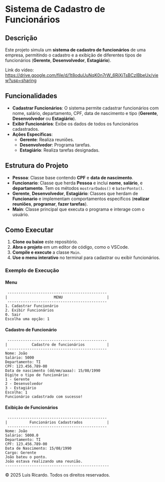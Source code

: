 # **Sistema de Cadastro de Funcionários**

## **Descrição**

Este projeto simula um **sistema de cadastro de funcionários** de uma empresa, permitindo o cadastro e a exibição de diferentes tipos de funcionários (**Gerente**, **Desenvolvedor**, **Estagiário**).

Link do vídeo: https://drive.google.com/file/d/1t8oduUuNqK0n7rW_6RiXjTsBCzlBbeUx/view?usp=sharing

## **Funcionalidades**

- **Cadastrar Funcionários**: O sistema permite cadastrar funcionários com nome, salário, departamento, CPF, data de nascimento e tipo (**Gerente**, **Desenvolvedor** ou **Estagiário**).
- **Exibir Funcionários**: Exibe os dados de todos os funcionários cadastrados.
- **Ações Específicas**:
  - **Gerente**: Realiza reuniões.
  - **Desenvolvedor**: Programa tarefas.
  - **Estagiário**: Realiza tarefas designadas.

## **Estrutura do Projeto**

- **Pessoa**: Classe base contendo **CPF** e **data de nascimento**.
- **Funcionario**: Classe que herda **Pessoa** e inclui **nome**, **salário**, e **departamento**. Tem os métodos `mostrarDados()` e `baterPonto()`.
- **Gerente**, **Desenvolvedor**, **Estagiário**: Classes que herdam de **Funcionario** e implementam comportamentos específicos (**realizar reuniões**, **programar**, **fazer tarefas**).
- **Main**: Classe principal que executa o programa e interage com o usuário.

## **Como Executar**

1. **Clone ou baixe** este repositório.
2. **Abra o projeto** em um editor de código, como o VSCode.
3. **Compile e execute** a classe `Main`.
4. **Use o menu interativo** no terminal para cadastrar ou exibir funcionários.

### **Exemplo de Execução**
#### **Menu**
```
 ---------------------------------------------
|                     MENU                    |
 ---------------------------------------------
1. Cadastrar Funcionário
2. Exibir Funcionários
0. Sair
Escolha uma opção: 1
```

#### **Cadastro de Funcionário**
```
 ---------------------------------------------
|           Cadastro de funcionários          |
 ---------------------------------------------
Nome: João
Salário: 5000
Departamento: TI
CPF: 123.456.789-00
Data de nascimento (dd/mm/aaaa): 15/08/1990
Digite o tipo de funcionário:
1 - Gerente
2 - Desenvolvedor
3 - Estagiário
Escolha: 1
Funcionário cadastrado com sucesso!
```

#### **Exibição de Funcionários**

```
 ---------------------------------------------
|          Funcionários Cadastrados           |
 ---------------------------------------------
Nome: João
Salário: 5000.0
Departamento: TI
CPF: 123.456.789-00
Data de Nascimento: 15/08/1990
Cargo: Gerente
João bateu o ponto.
João estava realizando uma reunião.
-----------------------------------------------
```


© 2025 Luis Ricardo. Todos os direitos reservados.  
